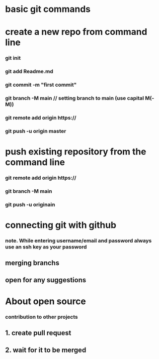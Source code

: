# basic git commands

#  create a new repo from command line


### git init
### git add Readme.md 
### git commit -m "first commit"
### git branch -M main // setting branch to main (use capital M(-M))
### git remote add origin https://
### git push -u origin master

# push existing repository from the command line

### git remote add origin https://
### git branch -M main
### git push -u originain
# connecting git with github
### note. While entering username/email and password always use an ssh key as your password

## merging branchs
## open for any suggestions
# About open source
### contribution to other projects
## 1. create pull request
## 2. wait for it to be merged 




